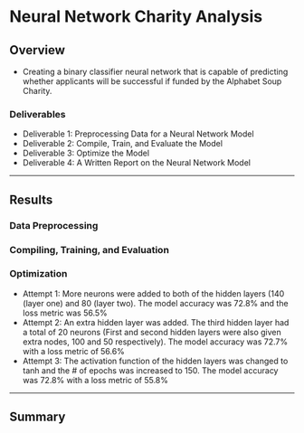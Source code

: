 # Neural Network Charity Analysis

## Overview
 - Creating a binary classifier neural network that is capable of predicting whether applicants will be successful if funded by the Alphabet Soup Charity.
### Deliverables 
 - Deliverable 1: Preprocessing Data for a Neural Network Model
 - Deliverable 2: Compile, Train, and Evaluate the Model
 - Deliverable 3: Optimize the Model
 - Deliverable 4: A Written Report on the Neural Network Model
-------------
## Results

### Data Preprocessing

### Compiling, Training, and Evaluation

### Optimization
 - Attempt 1: More neurons were added to both of the hidden layers (140 (layer one) and 80 (layer two). The model accuracy was 72.8% and the loss metric was 56.5%
 - Attempt 2: An extra hidden layer was added. The third hidden layer had a total of 20 neurons (First and second hidden layers were also given extra nodes, 100 and 50 respectively). The model accuracy was 72.7% with a loss metric of 56.6%
 - Attempt 3: The activation function of the hidden layers was changed to tanh and the # of epochs was increased to 150. The model accuracy was 72.8% with a loss metric of 55.8%
 ----------
 ## Summary 
